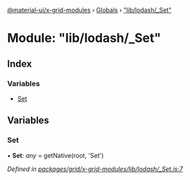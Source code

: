 [@material-ui/x-grid-modules](../README.md) › [Globals](../globals.md) › ["lib/lodash/_Set"](_lib_lodash__set_.md)

# Module: "lib/lodash/_Set"

## Index

### Variables

* [Set](_lib_lodash__set_.md#set)

## Variables

###  Set

• **Set**: *any* = getNative(root, 'Set')

*Defined in [packages/grid/x-grid-modules/lib/lodash/_Set.js:7](https://github.com/mui-org/material-ui-x/blob/a679779/packages/grid/x-grid-modules/lib/lodash/_Set.js#L7)*
